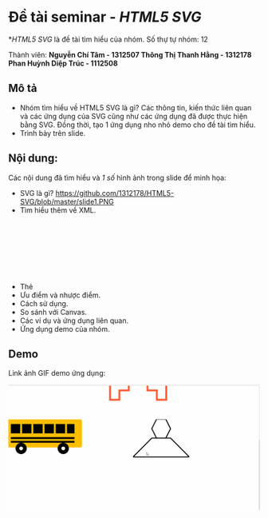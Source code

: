 # Đề tài seminar - *HTML5 SVG*

**HTML5 SVG* là đề tài tìm hiểu của nhóm. Số thự tự nhóm: 12

Thành viên: 
	**Nguyễn Chí Tâm - 1312507
        Thông Thị Thanh Hằng - 1312178
	Phan Huỳnh Diệp Trúc - 1112508**

## Mô tả
* Nhóm tìm hiểu về HTML5 SVG là gì? Các thông tin, kiến thức liên quan và các ứng dụng của SVG cũng như các ứng dụng đã được thực hiện bằng SVG. Đồng thời, tạo 1 ứng dụng nho nhỏ demo cho đề tài tìm hiểu. 
* Trình bày trên slide.

## Nội dung:

Các nội dung đã tìm hiểu và *1 số* hình ảnh trong slide để minh họa:

- SVG là gì?
  https://github.com/1312178/HTML5-SVG/blob/master/slide1.PNG
- Tìm hiểu thêm về XML.
- Thẻ <svg>
- Ưu điểm và nhược điểm.
- Cách sử dụng.
- So sánh với Canvas.
- Các ví dụ và ứng dụng liên quan.
- Ứng dụng demo của nhóm.

## Demo

Link ảnh GIF demo ứng dụng:

![Video Walkthrough](demo.gif)
